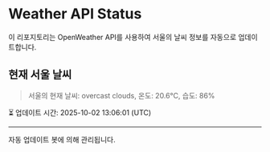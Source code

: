 
# Weather API Status

이 리포지토리는 OpenWeather API를 사용하여 서울의 날씨 정보를 자동으로 업데이트합니다.

## 현재 서울 날씨
> 서울의 현재 날씨: overcast clouds, 온도: 20.6°C, 습도: 86%

⏳ 업데이트 시간: 2025-10-02 13:06:01 (UTC)

---
자동 업데이트 봇에 의해 관리됩니다.
